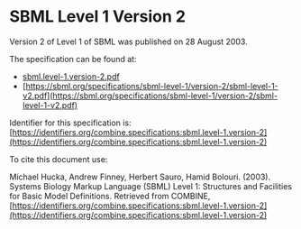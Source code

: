 # SBML Level 1 Version 2
Version 2 of Level 1 of SBML was published on 28 August 2003.

The specification can be found at:

* [sbml.level-1.version-2.pdf](./files/sbml.level-1.version-2.pdf)
* [https://sbml.org/specifications/sbml-level-1/version-2/sbml-level-1-v2.pdf](https://sbml.org/specifications/sbml-level-1/version-2/sbml-level-1-v2.pdf)

Identifier for this specification is: [https://identifiers.org/combine.specifications:sbml.level-1.version-2](https://identifiers.org/combine.specifications:sbml.level-1.version-2)

To cite this document use:

Michael Hucka, Andrew Finney, Herbert Sauro, Hamid Bolouri. (2003). Systems Biology Markup Language (SBML) Level 1: Structures and Facilities for Basic Model Definitions. Retrieved from COMBINE, [https://identifiers.org/combine.specifications:sbml.level-1.version-2](https://identifiers.org/combine.specifications:sbml.level-1.version-2)